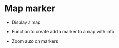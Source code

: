 # Map marker

- Display a map
- Function to create add a marker to a map with info

- Zoom auto on markers